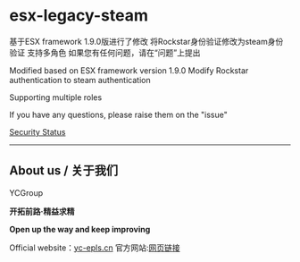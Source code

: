 # esx-legacy-steam

基于ESX framework 1.9.0版进行了修改
将Rockstar身份验证修改为steam身份验证
支持多角色
如果您有任何问题，请在“问题”上提出

Modified based on ESX framework version 1.9.0
Modify Rockstar authentication to steam authentication

Supporting multiple roles

If you have any questions, please raise them on the "issue"

[Security Status](https://www.murphysec.com/platform3/v3/badge/1619392909648900096.svg?t=1)

***
## About us / 关于我们 
YCGroup

**开拓前路·精益求精**

**Open up the way and keep improving**

Official website：[yc-epls.cn](https://www.yc-epls.cn)
官方网站:[网页链接](https://www.yc-epls.cn)
